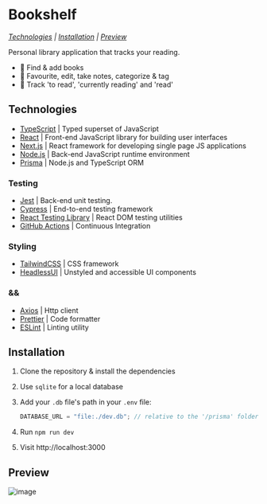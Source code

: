 # Bookshelf

_[Technologies](#technologies) | [Installation](#installation) | [Preview](#preview)_

Personal library application that tracks your reading.

- 📕 Find & add books
- 📗 Favourite, edit, take notes, categorize & tag
- 📘 Track 'to read', 'currently reading' and 'read'

## Technologies

- [TypeScript](https://www.typescriptlang.org/) | Typed superset of JavaScript
- [React](https://reactjs.org) | Front-end JavaScript library for building user interfaces
- [Next.js](https://nextjs.org/) | React framework for developing single page JS applications
- [Node.js](https://nodejs.dev/) | Back-end JavaScript runtime environment
- [Prisma](https://www.prisma.io/) | Node.js and TypeScript ORM

### Testing

- [Jest](https://jestjs.io/) | Back-end unit testing.
- [Cypress](https://www.cypress.io/) | End-to-end testing framework
- [React Testing Library](https://testing-library.com/) | React DOM testing utilities
- [GitHub Actions](https://github.com/features/actions) | Continuous Integration

### Styling

- [TailwindCSS](https://tailwindcss.com/) | CSS framework
- [HeadlessUI](https://headlessui.com/) | Unstyled and accessible UI components

### &&

- [Axios](https://github.com/axios/axios) | Http client
- [Prettier](https://github.com/prettier/prettier) | Code formatter
- [ESLint](https://eslint.org/) | Linting utility

## Installation

1. Clone the repository & install the dependencies
2. Use `sqlite` for a local database
3. Add your `.db` file's path in your `.env` file:

   ```js
   DATABASE_URL = "file:./dev.db"; // relative to the '/prisma' folder
   ```

4. Run `npm run dev`
5. Visit http://localhost:3000

## Preview

![image](https://user-images.githubusercontent.com/72412305/225118459-92b9ae87-024b-4ccd-b116-3244087522ba.png)
